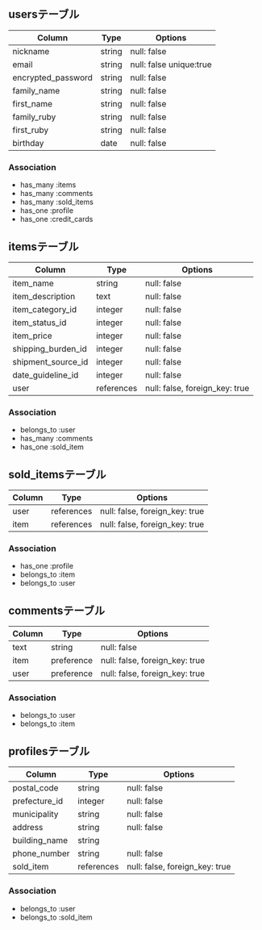 ## usersテーブル

| Column             | Type    | Options                 |
| ------------------ | ------- | ----------------------- |
| nickname           | string  | null: false             |
| email              | string  | null: false unique:true |
| encrypted_password | string  | null: false             |
| family_name        | string  | null: false             |
| first_name         | string  | null: false             |
| family_ruby        | string  | null: false             |
| first_ruby         | string  | null: false             |
| birthday           | date    | null: false             |

### Association

- has_many :items
- has_many :comments
- has_many :sold_items
- has_one :profile
- has_one :credit_cards


## itemsテーブル

| Column             | Type       | Options                        |
| ------------------ | ---------- | ------------------------------ |
| item_name          | string     | null: false                    |
| item_description   | text       | null: false                    |
| item_category_id   | integer    | null: false                    |
| item_status_id     | integer    | null: false                    |
| item_price         | integer    | null: false                    |
| shipping_burden_id | integer    | null: false                    |
| shipment_source_id | integer    | null: false                    |
| date_guideline_id  | integer    | null: false                    |
| user               | references | null: false, foreign_key: true |

### Association

- belongs_to :user
- has_many :comments
- has_one :sold_item

## sold_itemsテーブル

| Column            | Type       | Options                        |
| ----------------- | ---------- | ------------------------------ |
| user              | references | null: false, foreign_key: true |
| item              | references | null: false, foreign_key: true |

### Association

- has_one :profile
- belongs_to :item
- belongs_to :user


## commentsテーブル

| Column     | Type       | Options                        |
| ---------- | ---------- | ------------------------------ |
| text       | string     | null: false                    |
| item       | preference | null: false, foreign_key: true |
| user       | preference | null: false, foreign_key: true |


### Association

- belongs_to :user
- belongs_to :item


## profilesテーブル

| Column            | Type       | Options                        |
| ----------------- | ---------- | ------------------------------ |
| postal_code       | string     | null: false                    |
| prefecture_id     | integer    | null: false                    |
| municipality      | string     | null: false                    |
| address           | string     | null: false                    |
| building_name     | string     |                                |
| phone_number      | string     | null: false                    |
| sold_item         | references | null: false, foreign_key: true |

### Association

- belongs_to :user
- belongs_to :sold_item